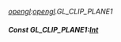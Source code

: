 _[opengl](../../modules/opengl/opengl-module.md):[opengl](../../modules/opengl/opengl-module.md).GL\_CLIP\_PLANE1_
##### Const GL\_CLIP\_PLANE1:[Int](../../modules/wonkey/wonkey-types-int.md)

